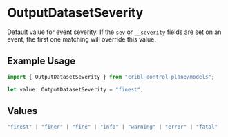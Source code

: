 # OutputDatasetSeverity

Default value for event severity. If the `sev` or `__severity` fields are set on an event, the first one matching will override this value.

## Example Usage

```typescript
import { OutputDatasetSeverity } from "cribl-control-plane/models";

let value: OutputDatasetSeverity = "finest";
```

## Values

```typescript
"finest" | "finer" | "fine" | "info" | "warning" | "error" | "fatal"
```
